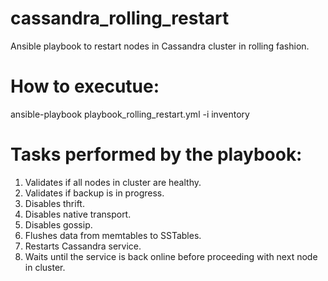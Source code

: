 # cassandra_rolling_restart
Ansible playbook to restart nodes in Cassandra cluster in rolling fashion.

# How to executue:
ansible-playbook playbook_rolling_restart.yml -i inventory

# Tasks performed by the playbook:
1. Validates if all nodes in cluster are healthy.
2. Validates if backup is in progress.
3. Disables thrift.
4. Disables native transport.
5. Disables gossip.
6. Flushes data from memtables to SSTables.
7. Restarts Cassandra service.
8. Waits until the service is back online before proceeding with next node in cluster.

